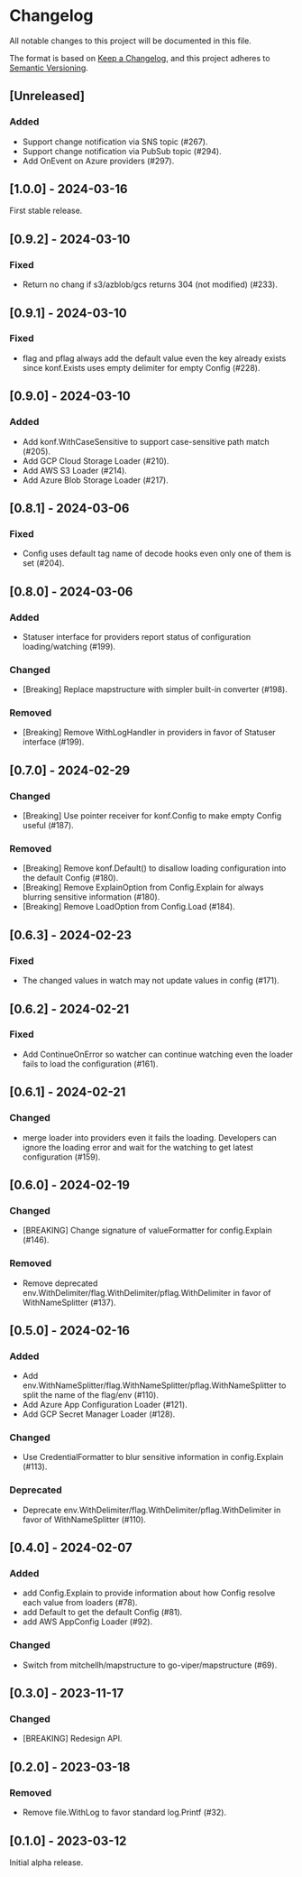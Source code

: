 # Changelog

All notable changes to this project will be documented in this file.

The format is based on [Keep a Changelog](https://keepachangelog.com/en/1.1.0/), and this project adheres
to [Semantic Versioning](https://semver.org/spec/v2.0.0.html).

## [Unreleased]

### Added

- Support change notification via SNS topic (#267).
- Support change notification via PubSub topic (#294).
- Add OnEvent on Azure providers (#297).

## [1.0.0] - 2024-03-16

First stable release.

## [0.9.2] - 2024-03-10

### Fixed

- Return no chang if s3/azblob/gcs returns 304 (not modified) (#233).

## [0.9.1] - 2024-03-10

### Fixed

- flag and pflag always add the default value even the key already exists
  since konf.Exists uses empty delimiter for empty Config (#228).

## [0.9.0] - 2024-03-10

### Added

- Add konf.WithCaseSensitive to support case-sensitive path match (#205).
- Add GCP Cloud Storage Loader (#210).
- Add AWS S3 Loader (#214).
- Add Azure Blob Storage Loader (#217).

## [0.8.1] - 2024-03-06

### Fixed

- Config uses default tag name of decode hooks even only one of them is set (#204).

## [0.8.0] - 2024-03-06

### Added

- Statuser interface for providers report status of configuration loading/watching (#199).

### Changed

- [Breaking] Replace mapstructure with simpler built-in converter (#198).

### Removed

- [Breaking] Remove WithLogHandler in providers in favor of Statuser interface (#199).

## [0.7.0] - 2024-02-29

### Changed

- [Breaking] Use pointer receiver for konf.Config to make empty Config useful (#187).

### Removed

- [Breaking] Remove konf.Default() to disallow loading configuration into the default Config (#180).
- [Breaking] Remove ExplainOption from Config.Explain for always blurring sensitive information (#180).
- [Breaking] Remove LoadOption from Config.Load (#184).

## [0.6.3] - 2024-02-23

### Fixed

- The changed values in watch may not update values in config (#171).

## [0.6.2] - 2024-02-21

### Fixed

- Add ContinueOnError so watcher can continue watching even the loader fails to load the configuration (#161).

## [0.6.1] - 2024-02-21

### Changed

- merge loader into providers even it fails the loading. Developers can ignore the loading error
  and wait for the watching to get latest configuration (#159).

## [0.6.0] - 2024-02-19

### Changed

- [BREAKING] Change signature of valueFormatter for config.Explain (#146).

### Removed

- Remove deprecated env.WithDelimiter/flag.WithDelimiter/pflag.WithDelimiter in favor of WithNameSplitter (#137).

## [0.5.0] - 2024-02-16

### Added

- Add env.WithNameSplitter/flag.WithNameSplitter/pflag.WithNameSplitter to split the name of the flag/env (#110).
- Add Azure App Configuration Loader (#121).
- Add GCP Secret Manager Loader (#128).

### Changed

- Use CredentialFormatter to blur sensitive information in config.Explain (#113).

### Deprecated

- Deprecate env.WithDelimiter/flag.WithDelimiter/pflag.WithDelimiter in favor of WithNameSplitter (#110).

## [0.4.0] - 2024-02-07

### Added

- add Config.Explain to provide information about how Config resolve each value from loaders (#78).
- add Default to get the default Config (#81).
- add AWS AppConfig Loader (#92).

### Changed

- Switch from mitchellh/mapstructure to go-viper/mapstructure (#69).

## [0.3.0] - 2023-11-17

### Changed

- [BREAKING] Redesign API.

## [0.2.0] - 2023-03-18

### Removed

- Remove file.WithLog to favor standard log.Printf (#32).

## [0.1.0] - 2023-03-12

Initial alpha release.
